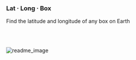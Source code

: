 ### Lat · Long · Box

Find the latitude and longitude of any box on Earth

<br>

<br>

![readme_image](https://user-images.githubusercontent.com/3156114/71876176-077fab80-30db-11ea-8808-9a9cfebe58fd.jpg)
